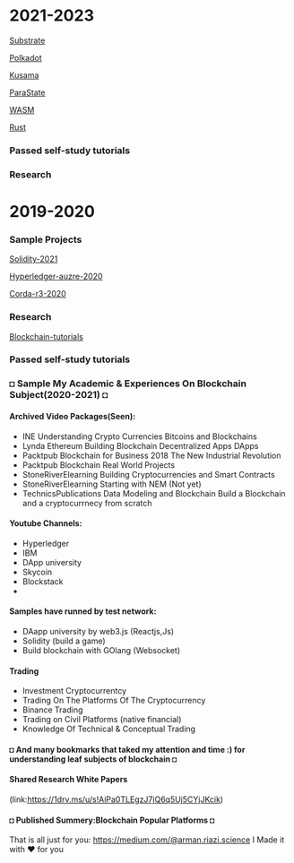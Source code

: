 
# 2021-2023
 [Substrate](Substrate.md)

 [Polkadot](Polkadot.md)

 [Kusama](Kusama.md)

 [ParaState](ParaState.md)

 [WASM](WASM.md)

 [Rust](Rust.md)

### Passed self-study tutorials 

### Research
<!-- [Blockchain-tutorials](Blockchain-tutorials.md) -->


# 2019-2020

### Sample Projects
[Solidity-2021](Solidity.md)

[Hyperledger-auzre-2020](Hyperledger.md)

[Corda-r3-2020](Corda-r3.md)

### Research
[Blockchain-tutorials](Blockchain-tutorials.md)

### Passed self-study tutorials 

### ◘ Sample My Academic & Experiences On Blockchain Subject(2020-2021) ◘

#### Archived Video Packages(**Seen**):
- INE Understanding Crypto Currencies Bitcoins and Blockchains
- Lynda Ethereum Building Blockchain Decentralized Apps DApps
- Packtpub Blockchain for Business 2018 The New Industrial Revolution
- Packtpub Blockchain Real World Projects
- StoneRiverElearning Building Cryptocurrencies and Smart Contracts
- StoneRiverElearning Starting with NEM (Not yet)
- TechnicsPublications Data Modeling and Blockchain
Build a Blockchain and a cryptocurrnecy from scratch
#### Youtube Channels:
- Hyperledger
- IBM 
- DApp university
- Skycoin
- Blockstack
-
#### Samples have runned by test network:
- DAapp university by web3.js (Reactjs,Js)
- Solidity (build a game)
- Build blockchain with GOlang (Websocket)
#### Trading
- Investment Cryptocurrentcy
- Trading On The Platforms Of The Cryptocurrency
- Binance Trading
- Trading on Civil Platforms (native financial)
- Knowledge Of Technical & Conceptual Trading
#### ◘ And many bookmarks that taked my attention and time :) for understanding leaf subjects of blockchain ◘
#### Shared Research White Papers
(link:https://1drv.ms/u/s!AiPa0TLEgzJ7jQ6q5Uj5CYjJKcik)

#### ◘ Published Summery:Blockchain Popular Platforms ◘
That is all just for you:
https://medium.com/@arman.riazi.science
I Made it with ❤️ for you


